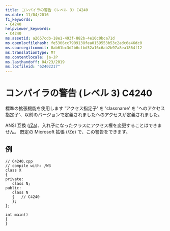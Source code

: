 ```yaml
---
title: コンパイラの警告 (レベル 3) C4240
ms.date: 11/04/2016
f1_keywords:
- C4240
helpviewer_keywords:
- C4240
ms.assetid: a2657cdb-18e1-493f-882b-4e10c0bca71d
ms.openlocfilehash: fe5306cc7909138fea0159553b53c2adc6a46dc0
ms.sourcegitcommit: 0ab61bc3d2b6cfbd52a16c6ab2b97a8ea1864f12
ms.translationtype: MT
ms.contentlocale: ja-JP
ms.lasthandoff: 04/23/2019
ms.locfileid: "62402217"
---
```

# <a name="compiler-warning-level-3-c4240"></a>コンパイラの警告 (レベル 3) C4240

標準の拡張機能を使用します 'アクセス指定子' を 'classname' を 'へのアクセス指定子'、以前のバージョンで定義されましたへのアクセスが定義されました。

ANSI 互換 ([/Za](../../build/reference/za-ze-disable-language-extensions.md))、入れ子になったクラスにアクセス権を変更することはできません。 既定の Microsoft 拡張 (/Ze) で、この警告をできます。

## <a name="example"></a>例

```
// C4240.cpp
// compile with: /W3
class X
{
private:
   class N;
public:
   class N
   {   // C4240
   };
};

int main()
{
}
```